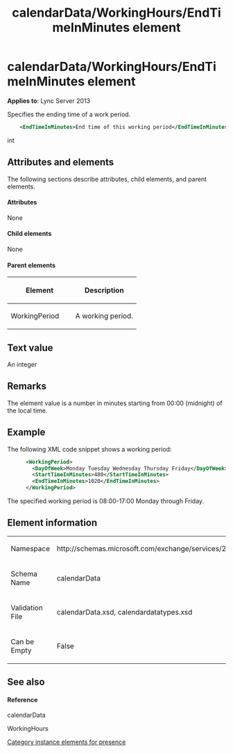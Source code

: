 ﻿---
title: calendarData/WorkingHours/EndTimeInMinutes element
TOCTitle: calendarData/WorkingHours/EndTimeInMinutes element
ms:assetid: 80ed699a-e983-4048-b6d2-1bffb4637a8e
ms:mtpsurl: https://msdn.microsoft.com/en-us/library/Dn454704(v=office.15)
ms:contentKeyID: 57093391
ms.date: 07/24/2014
mtps_version: v=office.15
dev_langs:
- xml
---

# calendarData/WorkingHours/EndTimeInMinutes element


**Applies to**: Lync Server 2013

Specifies the ending time of a work period.

``` xml
    <EndTimeInMinutes>End time of this working period</EndTimeInMinutes>
```

int

## Attributes and elements

The following sections describe attributes, child elements, and parent elements.

#### Attributes

None

#### Child elements

None

#### Parent elements

<table>
<colgroup>
<col style="width: 50%" />
<col style="width: 50%" />
</colgroup>
<thead>
<tr class="header">
<th><p>Element</p></th>
<th><p>Description</p></th>
</tr>
</thead>
<tbody>
<tr class="odd">
<td><p>WorkingPeriod</p></td>
<td><p>A working period.</p></td>
</tr>
</tbody>
</table>


## Text value

An integer

## Remarks

The element value is a number in minutes starting from 00:00 (midnight) of the local time.

## Example

The following XML code snippet shows a working period:

``` xml
      <WorkingPeriod>
        <DayOfWeek>Monday Tuesday Wednesday Thursday Friday</DayOfWeek>
        <StartTimeInMinutes>480</StartTimeInMinutes>
        <EndTimeInMinutes>1020</EndTimeInMinutes>
      </WorkingPeriod>
```

The specified working period is 08:00-17:00 Monday through Friday.

## Element information

<table>
<colgroup>
<col style="width: 50%" />
<col style="width: 50%" />
</colgroup>
<tbody>
<tr class="odd">
<td><p>Namespace</p></td>
<td><p>http://schemas.microsoft.com/exchange/services/2006/types</p></td>
</tr>
<tr class="even">
<td><p>Schema Name</p></td>
<td><p>calendarData</p></td>
</tr>
<tr class="odd">
<td><p>Validation File</p></td>
<td><p>calendarData.xsd, calendardatatypes.xsd</p></td>
</tr>
<tr class="even">
<td><p>Can be Empty</p></td>
<td><p>False</p></td>
</tr>
</tbody>
</table>


## See also

#### Reference

calendarData

WorkingHours

[Category instance elements for presence](category-instance-elements-for-presence.md)

